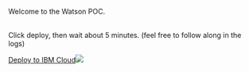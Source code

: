 Welcome to the Watson POC.<br><br>

Click deploy, then wait about 5 minutes.  (feel free to follow along in the logs)
<br>

<a href="https://cloud.ibm.com/schematics/workspaces/create?repository=https://github.com/garrettrowe/watsonAutomation&terraform_version=terraform_v0.13">Deploy to IBM Cloud<img src="https://cloud.ibm.com/schematics/img/terraform-2d14a7d6b7.svg"></a>
